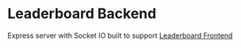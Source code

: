 # Leaderboard Backend

Express server with Socket IO built to support [Leaderboard Frontend](https://github.com/rachelhox/leaderboard-frontend)
